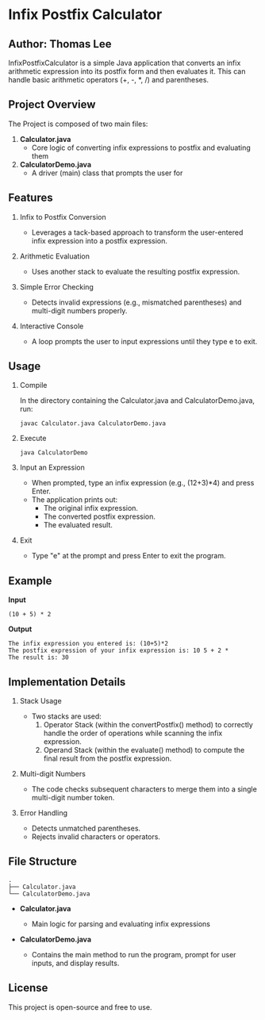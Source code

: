 # **Infix Postfix Calculator**
## Author: Thomas Lee
InfixPostfixCalculator is a simple Java application that converts an infix arithmetic expression into its postfix form and then evaluates it. This can handle basic arithmetic operators (+, -, *, /) and parentheses.

## Project Overview
The Project is composed of two main files:
1. **Calculator.java**
    - Core logic of converting infix expressions to postfix and evaluating them
2. **CalculatorDemo.java**
    - A driver (main) class that prompts the user for      

## Features
1. Infix to Postfix Conversion
    -  Leverages a tack-based approach to transform the user-entered infix expression into a postfix expression.

2. Arithmetic Evaluation
    - Uses another stack to evaluate the resulting postfix expression.

3. Simple Error Checking
    - Detects invalid expressions (e.g., mismatched parentheses) and multi-digit numbers properly.

4. Interactive Console
    - A loop prompts the user to input expressions until they type e to exit.
           
## Usage
1. Compile
   
   In the directory containing the Calculator.java and CalculatorDemo.java, run:
   ```
   javac Calculator.java CalculatorDemo.java
   ```
2. Execute
   ```
   java CalculatorDemo
   ```
3. Input an Expression
    - When prompted, type an infix expression (e.g., (12+3)*4) and press Enter.
    - The application prints out:
        - The original infix expression.
        - The converted postfix expression.
        - The evaluated result.

  4. Exit
      - Type "e" at the prompt and press Enter to exit the program.      

## Example
**Input**
```
(10 + 5) * 2
```

**Output**
```
The infix expression you entered is: (10+5)*2
The postfix expression of your infix expression is: 10 5 + 2 *
The result is: 30
```

## Implementation Details
1. Stack Usage
    - Two stacks are used:
        1. Operator Stack (within the convertPostfix() method) to correctly handle the order of operations while scanning the infix expression.
        2. Operand Stack (within the evaluate() method) to compute the final result from the postfix expression.

2. Multi-digit Numbers
    - The code checks subsequent characters to merge them into a single multi-digit number token.

3. Error Handling
    - Detects unmatched parentheses.
    - Rejects invalid characters or operators.

## File Structure
```
.
├── Calculator.java
└── CalculatorDemo.java
```
- **Calculator.java**
    - Main logic for parsing and evaluating infix expressions

- **CalculatorDemo.java**
    - Contains the main method to run the program, prompt for user inputs, and display results.

  
## License
This project is open-source and free to use.
